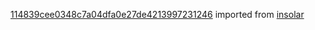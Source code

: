 [114839cee0348c7a04dfa0e27de4213997231246](https://github.com/insolar/insolar/commit/114839cee0348c7a04dfa0e27de4213997231246) imported from [insolar](https://github.com/insolar/insolar)
